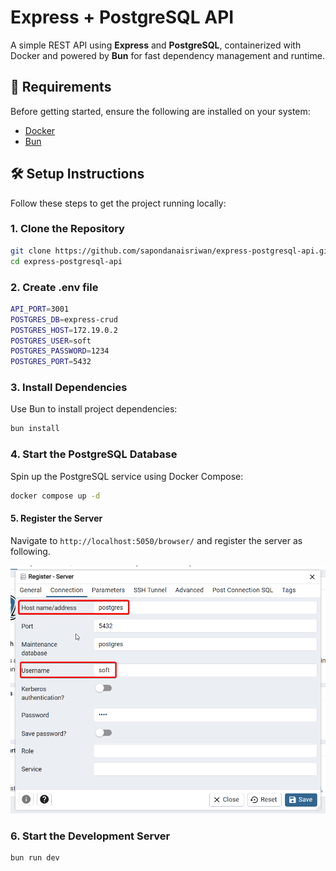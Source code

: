 # Express + PostgreSQL API

A simple REST API using **Express** and **PostgreSQL**, containerized with Docker and powered by **Bun** for fast dependency management and runtime.

## 🚀 Requirements

Before getting started, ensure the following are installed on your system:

- [Docker](https://www.docker.com/products/docker-desktop)
- [Bun](https://bun.sh/)

## 🛠️ Setup Instructions

Follow these steps to get the project running locally:

### 1. Clone the Repository

```bash
git clone https://github.com/sapondanaisriwan/express-postgresql-api.git
cd express-postgresql-api
```

### 2. Create .env file
```bash
API_PORT=3001
POSTGRES_DB=express-crud
POSTGRES_HOST=172.19.0.2
POSTGRES_USER=soft
POSTGRES_PASSWORD=1234
POSTGRES_PORT=5432
```

### 3. Install Dependencies

Use Bun to install project dependencies:

```bash
bun install
```

### 4. Start the PostgreSQL Database

Spin up the PostgreSQL service using Docker Compose:

```bash
docker compose up -d
```

#### 5. Register the Server

Navigate to `http://localhost:5050/browser/` and register the server as following.

![plot](./img/register-server.png)

### 6. Start the Development Server

```bash
bun run dev
```
